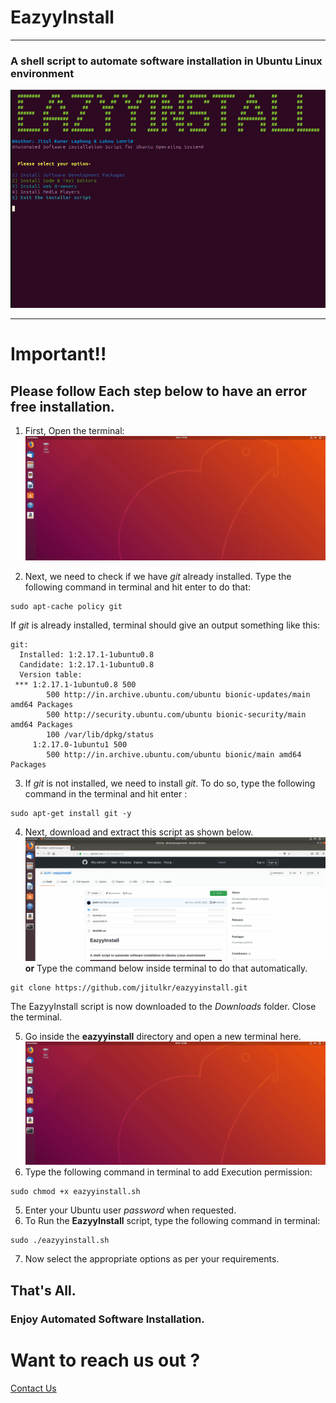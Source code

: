 # **EazyyInstall**
--------------

### A shell script to automate software installation in Ubuntu Linux environment

![EazyyInstall Demo](demo/menu-front.gif)


-------------
# **Important!!**
## Please follow Each step below to have an error free installation.

1) First, Open the terminal:
![EazyyInstall Demo](demo/terminal.gif)

2) Next, we need to check if we have *git* already installed. Type the following command in terminal and hit enter to do that:
```
sudo apt-cache policy git
```
If *git* is already installed, terminal should give an output something like this:
```
git:
  Installed: 1:2.17.1-1ubuntu0.8
  Candidate: 1:2.17.1-1ubuntu0.8
  Version table:
 *** 1:2.17.1-1ubuntu0.8 500
        500 http://in.archive.ubuntu.com/ubuntu bionic-updates/main amd64 Packages
        500 http://security.ubuntu.com/ubuntu bionic-security/main amd64 Packages
        100 /var/lib/dpkg/status
     1:2.17.0-1ubuntu1 500
        500 http://in.archive.ubuntu.com/ubuntu bionic/main amd64 Packages
 ```


3) If *git* is not installed, we need to install *git*. To do so, type the following command in the terminal and hit enter :
 ```
 sudo apt-get install git -y
 ```

4) Next, download and extract this script as shown below.
![EazyyInstall Demo](demo/git-download.gif)
**or** Type the command below inside terminal to do that automatically.
```
git clone https://github.com/jitulkr/eazyyinstall.git
```
The EazyyInstall script is now downloaded to the *Downloads* folder. Close the terminal.

5) Go inside the **eazyyinstall** directory and open a new terminal here.
![EazyyInstall Demo](demo/directory-cd.gif)
6) Type the following command in terminal to add Execution permission:
```
sudo chmod +x eazyyinstall.sh
```
5) Enter your Ubuntu user *password* when requested.
6) To Run the **EazyyInstall** script, type the following command in terminal:
```
sudo ./eazyyinstall.sh
```
7) Now select the appropriate options as per your requirements.

## That's All.
### Enjoy Automated Software Installation.

# Want to reach us out ?
[Contact Us](mailto:jitulkrlaphong@gmail.com)
